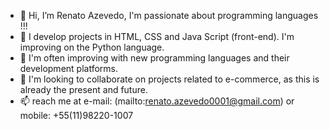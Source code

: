 - 👋 Hi, I’m Renato Azevedo, I'm passionate about programming languages !!!
- 👀 I develop projects in HTML, CSS and Java Script (front-end). I'm improving on the Python language.
- 🌱 I'm often improving with new programming languages and their development platforms.
- 💞️ I'm looking to collaborate on projects related to e-commerce, as this is already the present and future.
- 📫 reach me at e-mail: (mailto:renato.azevedo0001@gmail.com) or mobile: +55(11)98220-1007
